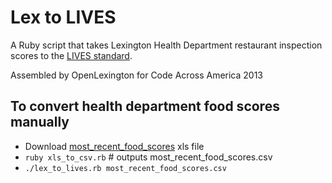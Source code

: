 # Lex to LIVES

A Ruby script that takes Lexington Health Department restaurant inspection
scores to the [LIVES standard](http://www.yelp.com/healthscores).

Assembled by OpenLexington for Code Across America 2013

## To convert health department food scores manually
* Download [most_recent_food_scores](http://www.lexingtonhealthdepartment.org/Portals/0/environmental%20health/most_recent_food_scores.xls) xls file
* `ruby xls_to_csv.rb` # outputs most_recent_food_scores.csv
* `./lex_to_lives.rb most_recent_food_scores.csv`
